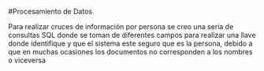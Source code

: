 #Procesamiento de Datos

Para realizar cruces de información por persona se creo una seria de consultas SQL donde  se toman de diferentes campos para realizar una llave donde identifique y que el sistema este seguro que es la persona, debido a que en muchas ocasiones los documentos no corresponden a los nombres o viceversa 

